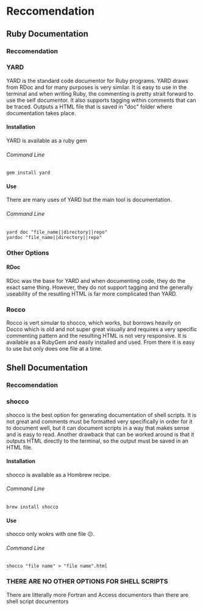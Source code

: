 # Reccomendation
## Ruby Documentation

### Reccomendation
### YARD
YARD is the standard code documentor for Ruby programs. YARD draws from RDoc and for many purposes is very similar. It is easy to use in the terminal and when writing Ruby, the commenting is pretty strait forward to use the self documentor. It also supports tagging within comments that can be traced. Outputs a HTML file that is saved in "doc" folder where documentation takes place. 
	
#### Installation
YARD is available as a ruby gem
###### Command Line
	gem install yard

#### Use
There are many uses of YARD but the main tool is documentation.
###### Command Line
	yard doc "file_name||directory||repo"
	yardoc "file_name||directory||repo"

### Other Options
#### RDoc
RDoc was the base for YARD and when documenting code, they do the exact same thing. However, they do not support tagging and the generally useability of the resutling HTML is far more complicated than YARD.  

### Rocco
Rocco is vert simular to shocco, which works, but borrows heavily on Docco which is old and not super great visually and requires a very specific commenting pattern and the resulting HTML is not very responsive. It is available as a RubyGem and easily installed and used. From there it is easy to use but only does one file at a time.


## Shell Documentation

### Reccomendation
### shocco
shocco is the best option for generating documentation of shell scripts. It is not great and comments must be formatted very specifically in order for it to document well, but it can document scripts in a way that makes sense and is easy to read. Another drawback that can be worked around is that it outputs HTML directly to the terminal, so the output must be saved in an HTML file.
#### Installation
shocco is available as a Hombrew recipe.
###### Command Line
	brew install shocco

#### Use
shocco only wokrs with one file :confused:.
###### Command Line
	shocco "file name" > "file name".html

### THERE ARE NO OTHER OPTIONS FOR SHELL SCRIPTS
There are litterally more Fortran and Access documentors than there are shell script documentors
